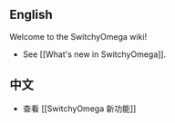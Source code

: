 English
-------

Welcome to the SwitchyOmega wiki!

* See [[What's new in SwitchyOmega]].

中文
----

* 查看 [[SwitchyOmega 新功能]]